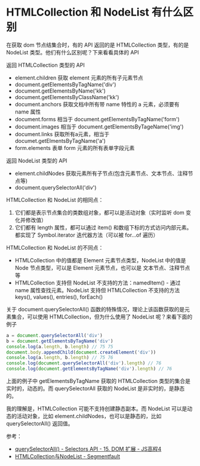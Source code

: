 # HTMLCollection 和 NodeList 有什么区别
在获取 dom 节点结集合时，有的 API 返回的是 HTMLCollection 类型，有的是 NodeList 类型。他们有什么区别呢？下来看看具体的 API

返回 HTMLCollection 类型的 API
- element.children 获取 element 元素的所有子元素节点
- document.getElementsByTagName('div')
- document.getElementsByName('kk')
- document.getElementsByClassName('kk')
- document.anchors 获取文档中所有带 name 特性的 a 元素，必须要有 name 属性
- document.forms 相当于 document.getElementsByTagName('form')
- document.images 相当于 document.getElementsByTageName('img')
- document.links 获取所有a元素，相当于 documet.getElmentsByTagName('a')
- form.elements 表单 form 元素的所有表单字段元素

返回 NodeList 类型的 API
- element.childNodes 获取元素所有子节点(包含元素节点、文本节点、注释节点等)
- document.querySelectorAll('div')

HTMLCollection 和 NodeList 的相同点：
1. 它们都是表示节点集合的类数组对象，都可以是活动对象（实时监听 dom 变化并修改值）
2. 它们都有 length 属性，都可以通过 item() 和数组下标的方式访问内部元素。都实现了 Symbol.iterator 迭代器方法（可以被 for...of 遍历）

HTMLCollection 和 NodeList 的不同点：
- HTMLCollection 中的值都是 Element 元素节点类型，NodeList 中的值是 Node 节点类型，可以是 Element 元素节点，也可以是 文本节点、注释节点等
- HTMLCollection 支持但 NodeList 不支持的方法：namedItem() - 通过 name 属性查找元素。NodeList 支持但 HTMLCollection 不支持的方法 keys(), values(), entries(), forEach()

关于 document.querySelectorAll() 函数的特殊情况，理论上该函数获取的是元素集合，可以使用 HTMLCollection，但为什么使用了 NodeList 呢？来看下面的例子
```js
a = document.querySelectorAll('div')
b = document.getElementsByTagName('div')
console.log(a.length, b.length) // 75 75
document.body.appendChild(document.createElement('div'))
console.log(a.length, b.length) // 75 76
console.log(document.querySelectorAll('div').length) // 76
console.log(document.getElementsByTagName('div').length) // 76
```

上面的例子中 getElementsByTagName 获取的 HTMLCollection 类型的集合是实时的，动态的。而 querySelectorAll 获取的 NodeList 是非实时的，是静态的。

我的理解是，HTMLCollection 可能不支持创建静态副本。而 NodeList 可以是动态的活动对象，比如 element.childNodes，也可以是静态的，比如 querySelectorAll() 返回值。

参考：
- [querySelectorAll() - Selectors API - 15. DOM 扩展 - JS高程4](http://fe.zuo11.com/js/ad3/js-ad3-15.html#queryslectorall)
- [HTMLCollection与NodeList - Segmentfault](https://segmentfault.com/a/1190000006782004)